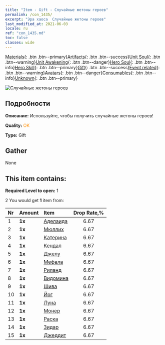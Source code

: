 ```yaml
---
title: "Item - Gift - Случайные жетоны героев"
permalink: /con_1435/
excerpt: "Эра хаоса  Случайные жетоны героев"
last_modified_at: 2021-06-03
locale: ru
ref: "con_1435.md"
toc: false
classes: wide
---
```

 [Materials](/ItemsRU/){: .btn .btn--primary}[Artifacts](/ItemsRU/Artifacts/){: .btn .btn--success}[Unit Soul](/ItemsRU/UnitSoul/){: .btn .btn--warning}[Unit Awakening](/ItemsRU/UnitAwakening/){: .btn .btn--danger}[Hero Soul](/ItemsRU/HeroSoul/){: .btn .btn--info}[Hero Skill](/ItemsRU/HeroSkill/){: .btn .btn--primary}[Gift](/ItemsRU/Gift/){: .btn .btn--success}[Event related](/ItemsRU/Events/){: .btn .btn--warning}[Avatars](/ItemsRU/Avatars/){: .btn .btn--danger}[Consumables](/ItemsRU/Consumables/){: .btn .btn--info}[Unknown](/ItemsRU/Unknown/){: .btn .btn--primary}

 ![Случайные жетоны героев](/images/t/i_907049.png)

## Подробности
 **Описание:** Используйте, чтобы получить случайные жетоны героев!

 **Quality:** <span style="color: #FF8C00">OK</span>

 **Type:** Gift

## Gather

  None

## This item contains:

 **Required Level to open:** 1

 2 You would get **1** item  from:

  | Nr | Amount |     Item    | Drop Rate,% |
  |:---|:-------|:------------|:---------:|
  | 1 |  **1x** | [Аделаида](/ItemsRU/her_359/) | 6.67 | 
  | 2 |  **1x** | [Мюллих](/ItemsRU/her_360/) | 6.67 | 
  | 3 |  **1x** | [Катерина](/ItemsRU/her_361/) | 6.67 | 
  | 4 |  **1x** | [Кендал](/ItemsRU/her_363/) | 6.67 | 
  | 5 |  **1x** | [Джелу](/ItemsRU/her_366/) | 6.67 | 
  | 6 |  **1x** | [Мефала](/ItemsRU/her_367/) | 6.67 | 
  | 7 |  **1x** | [Риланд](/ItemsRU/her_368/) | 6.67 | 
  | 8 |  **1x** | [Видомина](/ItemsRU/her_372/) | 6.67 | 
  | 9 |  **1x** | [Шива](/ItemsRU/her_376/) | 6.67 | 
  | 10 |  **1x** | [Йог](/ItemsRU/her_377/) | 6.67 | 
  | 11 |  **1x** | [Луна](/ItemsRU/her_378/) | 6.67 | 
  | 12 |  **1x** | [Монер](/ItemsRU/her_379/) | 6.67 | 
  | 13 |  **1x** | [Раска](/ItemsRU/her_384/) | 6.67 | 
  | 14 |  **1x** | [Зидар](/ItemsRU/her_385/) | 6.67 | 
  | 15 |  **1x** | [Джеддит](/ItemsRU/her_391/) | 6.67 | 
